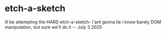 # etch-a-sketch
Ill be attempting the HARD etch-a-sketch- i'ant gonna lie i know barely DOM manipulation, but sure we'll do it -- July 3 2025
